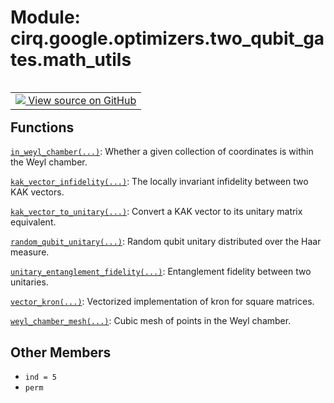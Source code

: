 <div itemscope itemtype="http://developers.google.com/ReferenceObject">
<meta itemprop="name" content="cirq.google.optimizers.two_qubit_gates.math_utils" />
<meta itemprop="path" content="Stable" />
<meta itemprop="property" content="ind"/>
<meta itemprop="property" content="perm"/>
</div>

# Module: cirq.google.optimizers.two_qubit_gates.math_utils

<!-- Insert buttons and diff -->

<table class="tfo-notebook-buttons tfo-api" align="left">

<td>
  <a target="_blank" href="https://github.com/quantumlib/cirq/tree/master/cirq/google/optimizers/two_qubit_gates/math_utils.py">
    <img src="https://www.tensorflow.org/images/GitHub-Mark-32px.png" />
    View source on GitHub
  </a>
</td>
</table>







## Functions

[`in_weyl_chamber(...)`](../../../../cirq/google/optimizers/two_qubit_gates/math_utils/in_weyl_chamber.md): Whether a given collection of coordinates is within the Weyl chamber.

[`kak_vector_infidelity(...)`](../../../../cirq/google/optimizers/two_qubit_gates/math_utils/kak_vector_infidelity.md): The locally invariant infidelity between two KAK vectors.

[`kak_vector_to_unitary(...)`](../../../../cirq/google/optimizers/two_qubit_gates/math_utils/kak_vector_to_unitary.md): Convert a KAK vector to its unitary matrix equivalent.

[`random_qubit_unitary(...)`](../../../../cirq/google/optimizers/two_qubit_gates/math_utils/random_qubit_unitary.md): Random qubit unitary distributed over the Haar measure.

[`unitary_entanglement_fidelity(...)`](../../../../cirq/google/optimizers/two_qubit_gates/math_utils/unitary_entanglement_fidelity.md): Entanglement fidelity between two unitaries.

[`vector_kron(...)`](../../../../cirq/google/optimizers/two_qubit_gates/math_utils/vector_kron.md): Vectorized implementation of kron for square matrices.

[`weyl_chamber_mesh(...)`](../../../../cirq/google/optimizers/two_qubit_gates/math_utils/weyl_chamber_mesh.md): Cubic mesh of points in the Weyl chamber.

## Other Members

* `ind = 5` <a id="ind"></a>
* `perm` <a id="perm"></a>
